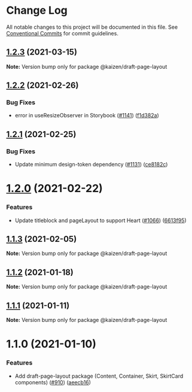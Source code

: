 # Change Log

All notable changes to this project will be documented in this file.
See [Conventional Commits](https://conventionalcommits.org) for commit guidelines.

## [1.2.3](https://github.com/cultureamp/kaizen-design-system/compare/@kaizen/draft-page-layout@1.2.2...@kaizen/draft-page-layout@1.2.3) (2021-03-15)

**Note:** Version bump only for package @kaizen/draft-page-layout





## [1.2.2](https://github.com/cultureamp/kaizen-design-system/compare/@kaizen/draft-page-layout@1.2.1...@kaizen/draft-page-layout@1.2.2) (2021-02-26)


### Bug Fixes

* error in useResizeObserver in Storybook ([#1141](https://github.com/cultureamp/kaizen-design-system/issues/1141)) ([f1d382a](https://github.com/cultureamp/kaizen-design-system/commit/f1d382af81d12d0b605c35e85f9fd8d368766062))





## [1.2.1](https://github.com/cultureamp/kaizen-design-system/compare/@kaizen/draft-page-layout@1.2.0...@kaizen/draft-page-layout@1.2.1) (2021-02-25)


### Bug Fixes

* Update minimum design-token dependency ([#1131](https://github.com/cultureamp/kaizen-design-system/issues/1131)) ([ce8182c](https://github.com/cultureamp/kaizen-design-system/commit/ce8182c054c9e8bc96bfdba8457bcd169d449204))





# [1.2.0](https://github.com/cultureamp/kaizen-design-system/compare/@kaizen/draft-page-layout@1.1.3...@kaizen/draft-page-layout@1.2.0) (2021-02-22)


### Features

* Update titleblock and pageLayout to support Heart ([#1066](https://github.com/cultureamp/kaizen-design-system/issues/1066)) ([6613f95](https://github.com/cultureamp/kaizen-design-system/commit/6613f956944682d360c45c693309a2b98f4f737a))





## [1.1.3](https://github.com/cultureamp/kaizen-design-system/compare/@kaizen/draft-page-layout@1.1.2...@kaizen/draft-page-layout@1.1.3) (2021-02-05)

**Note:** Version bump only for package @kaizen/draft-page-layout





## [1.1.2](https://github.com/cultureamp/kaizen-design-system/compare/@kaizen/draft-page-layout@1.1.1...@kaizen/draft-page-layout@1.1.2) (2021-01-18)

**Note:** Version bump only for package @kaizen/draft-page-layout





## [1.1.1](https://github.com/cultureamp/kaizen-design-system/compare/@kaizen/draft-page-layout@1.1.0...@kaizen/draft-page-layout@1.1.1) (2021-01-11)

**Note:** Version bump only for package @kaizen/draft-page-layout





# 1.1.0 (2021-01-10)


### Features

* Add draft-page-layout package (Content, Container, Skirt, SkirtCard components) ([#910](https://github.com/cultureamp/kaizen-design-system/issues/910)) ([aeecb16](https://github.com/cultureamp/kaizen-design-system/commit/aeecb1627b919a916c846a6d14876a185a1b448f))

